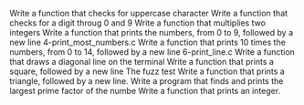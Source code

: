 Write a function that checks for uppercase character
Write a function that checks for a digit throug 0 and 9
Write a function that multiplies two integers
Write a function that prints the numbers, from 0 to 9, followed by a new line
4-print_most_numbers.c
Write a function that prints 10 times the numbers, from 0 to 14, followed by a new line
6-print_line.c
Write a function that draws a diagonal line on the terminal
Write a function that prints a square, followed by a new line
The fuzz test
Write a function that prints a triangle, followed by a new line.
Write a program that finds and prints the largest prime factor of the numbe
Write a function that prints an integer.
